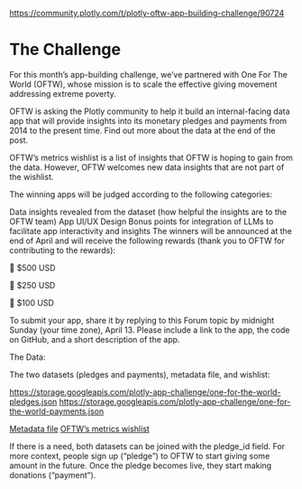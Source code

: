 https://community.plotly.com/t/plotly-oftw-app-building-challenge/90724

# The Challenge

For this month’s app-building challenge, we’ve partnered with One For The World (OFTW), whose mission is to scale the effective giving movement addressing extreme poverty.

OFTW is asking the Plotly community to help it build an internal-facing data app that will provide insights into its monetary pledges and payments from 2014 to the present time. Find out more about the data at the end of the post.

OFTW’s metrics wishlist is a list of insights that OFTW is hoping to gain from the data. However, OFTW welcomes new data insights that are not part of the wishlist.

The winning apps will be judged according to the following categories:

Data insights revealed from the dataset (how helpful the insights are to the OFTW team)
App UI/UX Design
Bonus points for integration of LLMs to facilitate app interactivity and insights
The winners will be announced at the end of April and will receive the following rewards (thank you to OFTW for contributing to the rewards):

:1st_place_medal: $500 USD

:2nd_place_medal: $250 USD

:3rd_place_medal: $100 USD

To submit your app, share it by replying to this Forum topic by midnight Sunday (your time zone), April 13. Please include a link to the app, the code on GitHub, and a short description of the app.

The Data:

The two datasets (pledges and payments), metadata file, and wishlist:

https://storage.googleapis.com/plotly-app-challenge/one-for-the-world-pledges.json
https://storage.googleapis.com/plotly-app-challenge/one-for-the-world-payments.json

[Metadata file](https://docs.google.com/spreadsheets/d/1XSlvYfBxqAPvdXLCG7hnVzjCCjAtQ5CpGUebhU-8sPg/edit?usp=sharing)
[OFTW’s metrics wishlist](https://docs.google.com/spreadsheets/d/1fIjasvRyjI2VPyGnNvs6SAwG5PuKw2sQkGlAwlCX1WA/edit?usp=sharing)

If there is a need, both datasets can be joined with the pledge_id field. For more context, people sign up (“pledge”) to OFTW to start giving some amount in the future. Once the pledge becomes live, they start making donations (“payment”).
